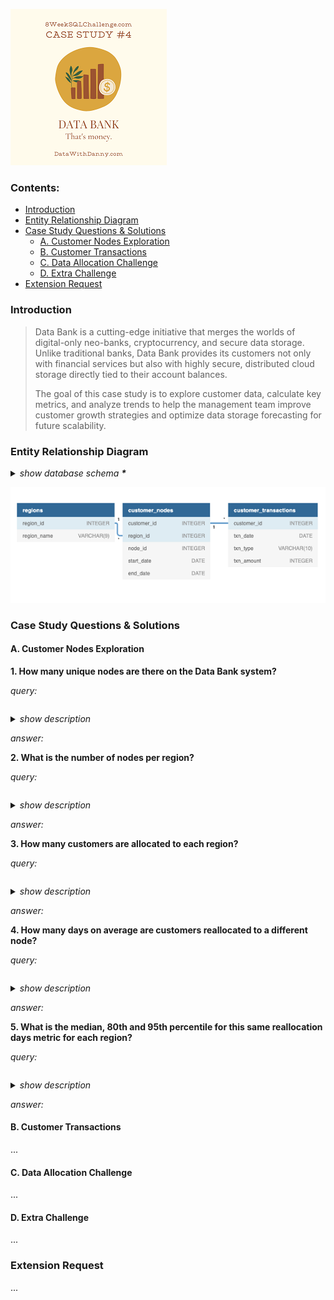 ![Project Logo](../images/case4_logo.png)

### Contents:
- [Introduction](#introduction)
- [Entity Relationship Diagram](#entity-relationship-diagram)
- [Case Study Questions & Solutions](#case-study-questions--solutions)
  - [A. Customer Nodes Exploration](#a-customer-nodes-exploration)
  - [B. Customer Transactions](#b-customer-transactions)
  - [C. Data Allocation Challenge](#c-data-allocation-challenge)
  - [D. Extra Challenge](#d-extra-challenge)
- [Extension Request](#extantion-request)



### Introduction

> Data Bank is a cutting-edge initiative that merges the worlds of digital-only neo-banks, cryptocurrency, and secure data storage. Unlike traditional banks, Data Bank provides its customers not only with financial services but also with highly secure, distributed cloud storage directly tied to their account balances.
>
>The goal of this case study is to explore customer data, calculate key metrics, and analyze trends to help the management team improve customer growth strategies and optimize data storage forecasting for future scalability.

### Entity Relationship Diagram

<details>
  <summary><em>show database schema <b>*</b></em></summary>

```SQL
CREATE SCHEMA data_bank;
SET search_path = data_bank;

CREATE TABLE regions (
  region_id INTEGER,
  region_name VARCHAR(9)
);

CREATE TABLE customer_nodes (
  customer_id INTEGER,
  region_id INTEGER,
  node_id INTEGER,
  start_date DATE,
  end_date DATE
);

CREATE TABLE customer_transactions (
  customer_id INTEGER,
  txn_date DATE,
  txn_type VARCHAR(10),
  txn_amount INTEGER
);

-- Note: Primary keys are not explicitly defined in the tables, likely due to the educational nature of the project.
-- The data is artificially generated and static, minimizing the risk of integrity violations.
-- In real-world scenarios, defining primary keys is essential to ensure data integrity and uniqueness.

```
</details>




![Project Logo](../images/case4_diagram.png)


### Case Study Questions & Solutions
#### A. Customer Nodes Exploration

**1. How many unique nodes are there on the Data Bank system?**

*query:*

```SQL

```

<details>
  <summary><em>show description</em></summary>


</details>

*answer:*

**2. What is the number of nodes per region?**

*query:*

```SQL

```

<details>
  <summary><em>show description</em></summary>


</details>

*answer:*


**3. How many customers are allocated to each region?**

*query:*

```SQL

```

<details>
  <summary><em>show description</em></summary>


</details>

*answer:*


**4. How many days on average are customers reallocated to a different node?**

*query:*

```SQL

```

<details>
  <summary><em>show description</em></summary>


</details>

*answer:*


**5. What is the median, 80th and 95th percentile for this same reallocation days metric for each region?**

*query:*

```SQL

```

<details>
  <summary><em>show description</em></summary>


</details>

*answer:*


#### B. Customer Transactions
...

#### C. Data Allocation Challenge
...

#### D. Extra Challenge
...

### Extension Request
... 